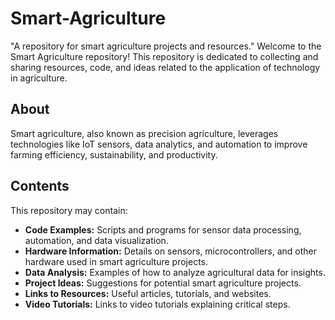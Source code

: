 # Smart-Agriculture
 "A repository for smart agriculture projects and resources."
Welcome to the Smart Agriculture repository! This repository is dedicated to collecting and sharing resources, code, and ideas related to the application of technology in agriculture.

## About

Smart agriculture, also known as precision agriculture, leverages technologies like IoT sensors, data analytics, and automation to improve farming efficiency, sustainability, and productivity.
## Contents

This repository may contain:

* **Code Examples:** Scripts and programs for sensor data processing, automation, and data visualization.
* **Hardware Information:** Details on sensors, microcontrollers, and other hardware used in smart agriculture projects.
* **Data Analysis:** Examples of how to analyze agricultural data for insights.
* **Project Ideas:** Suggestions for potential smart agriculture projects.
* **Links to Resources:** Useful articles, tutorials, and websites.
* **Video Tutorials:** Links to video tutorials explaining critical steps.

